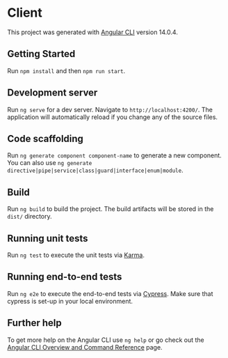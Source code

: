 # Client

This project was generated with [Angular CLI](https://github.com/angular/angular-cli) version 14.0.4.

## Getting Started

Run `npm install` and then `npm run start`.

## Development server

Run `ng serve` for a dev server. Navigate to `http://localhost:4200/`. The application will automatically reload if you change any of the source files.

## Code scaffolding

Run `ng generate component component-name` to generate a new component. You can also use `ng generate directive|pipe|service|class|guard|interface|enum|module`.

## Build

Run `ng build` to build the project. The build artifacts will be stored in the `dist/` directory.

## Running unit tests

Run `ng test` to execute the unit tests via [Karma](https://karma-runner.github.io).

## Running end-to-end tests

Run `ng e2e` to execute the end-to-end tests via [Cypress](https://docs.cypress.io/guides/end-to-end-testing/writing-your-first-end-to-end-test). Make sure that cypress is set-up in your local environment.

## Further help

To get more help on the Angular CLI use `ng help` or go check out the [Angular CLI Overview and Command Reference](https://angular.io/cli) page.
